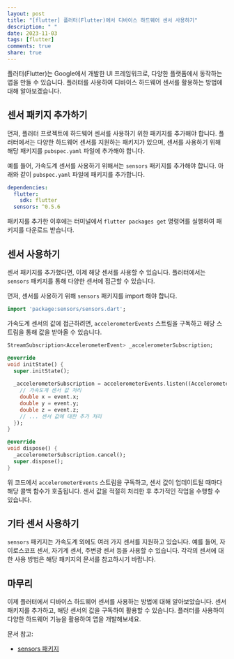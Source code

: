 ```yaml
---
layout: post
title: "[flutter] 플러터(Flutter)에서 디바이스 하드웨어 센서 사용하기"
description: " "
date: 2023-11-03
tags: [flutter]
comments: true
share: true
---
```


플러터(Flutter)는 Google에서 개발한 UI 프레임워크로, 다양한 플랫폼에서 동작하는 앱을 만들 수 있습니다. 플러터를 사용하여 디바이스 하드웨어 센서를 활용하는 방법에 대해 알아보겠습니다.

## 센서 패키지 추가하기

먼저, 플러터 프로젝트에 하드웨어 센서를 사용하기 위한 패키지를 추가해야 합니다. 플러터에서는 다양한 하드웨어 센서를 지원하는 패키지가 있으며, 센서를 사용하기 위해 해당 패키지를 `pubspec.yaml` 파일에 추가해야 합니다.

예를 들어, 가속도계 센서를 사용하기 위해서는 `sensors` 패키지를 추가해야 합니다. 아래와 같이 `pubspec.yaml` 파일에 패키지를 추가합니다.

```yaml
dependencies:
  flutter:
    sdk: flutter
  sensors: ^0.5.6
```

패키지를 추가한 이후에는 터미널에서 `flutter packages get` 명령어를 실행하여 패키지를 다운로드 받습니다.

## 센서 사용하기

센서 패키지를 추가했다면, 이제 해당 센서를 사용할 수 있습니다. 플러터에서는 `sensors` 패키지를 통해 다양한 센서에 접근할 수 있습니다.

먼저, 센서를 사용하기 위해 `sensors` 패키지를 import 해야 합니다.

```dart
import 'package:sensors/sensors.dart';
```

가속도계 센서의 값에 접근하려면, `accelerometerEvents` 스트림을 구독하고 해당 스트림을 통해 값을 받아올 수 있습니다.

```dart
StreamSubscription<AccelerometerEvent> _accelerometerSubscription;

@override
void initState() {
  super.initState();
  
  _accelerometerSubscription = accelerometerEvents.listen((AccelerometerEvent event) {
    // 가속도계 센서 값 처리
    double x = event.x;
    double y = event.y;
    double z = event.z;
    // ... 센서 값에 대한 추가 처리
  });
}

@override
void dispose() {
  _accelerometerSubscription.cancel();
  super.dispose();
}
```

위 코드에서 `accelerometerEvents` 스트림을 구독하고, 센서 값이 업데이트될 때마다 해당 콜백 함수가 호출됩니다. 센서 값을 적절히 처리한 후 추가적인 작업을 수행할 수 있습니다.

## 기타 센서 사용하기

`sensors` 패키지는 가속도계 외에도 여러 가지 센서를 지원하고 있습니다. 예를 들어, 자이로스코프 센서, 자기계 센서, 주변광 센서 등을 사용할 수 있습니다. 각각의 센서에 대한 사용 방법은 해당 패키지의 문서를 참고하시기 바랍니다.

## 마무리

이제 플러터에서 디바이스 하드웨어 센서를 사용하는 방법에 대해 알아보았습니다. 센서 패키지를 추가하고, 해당 센서의 값을 구독하여 활용할 수 있습니다. 플러터를 사용하여 다양한 하드웨어 기능을 활용하여 앱을 개발해보세요.

문서 참고:
- [sensors 패키지](https://pub.dev/packages/sensors)